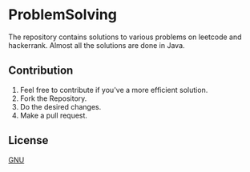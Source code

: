 # ProblemSolving
The repository contains solutions to various problems on leetcode and hackerrank. Almost all the solutions are done in Java.

## Contribution
1. Feel free to contribute if you've a more efficient solution.
2. Fork the Repository.
3. Do the desired changes.
4. Make a pull request.

## License
[GNU](https://github.com/itsknk/ProblemSolving/blob/master/LICENSE)

